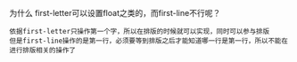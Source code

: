 为什么 first-letter可以设置float之类的，而first-line不行呢？

    依据first-letter只操作第一个字，所以在排版的时候就可以实现，同时可以参与排版
    但是first-line操作的是第一行，必须要等到排版之后才能知道哪一行是第一行，所以不能在进行排版相关的操作了